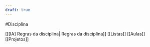 ```yaml
---
draft: true
---
```



#Disciplina  

[[[IA] Regras da disciplina| Regras da disciplina]]
[[Listas]]
[[Aulas]]
[[Projetos]]
